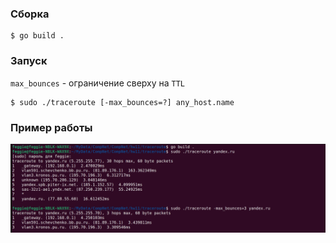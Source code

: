 ### Сборка
```
$ go build .
```
### Запуск 
`max_bounces` - ограничение сверху на `TTL`
```
$ sudo ./traceroute [-max_bounces=?] any_host.name
```
### Пример работы
![Image alt](1.png)